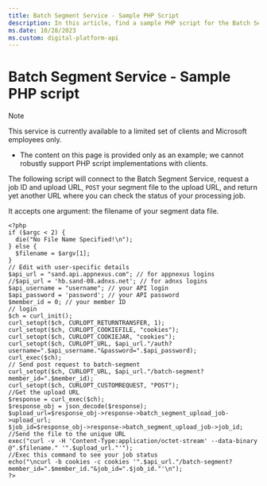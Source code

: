 ```yaml
---
title: Batch Segment Service - Sample PHP Script
description: In this article, find a sample PHP script for the Batch Segment Service.
ms.date: 10/28/2023
ms.custom: digital-platform-api
---
```


# Batch Segment Service - Sample PHP script

> [!NOTE]
> This service is currently available to a limited set of clients and Microsoft employees only.
> - The content on this page is provided only as an example; we cannot robustly support PHP script implementations with clients.

The following script will connect to the Batch Segment Service, request a job ID and upload URL, `POST` your segment file to the upload URL, and return yet another URL where you can check the status of your processing job.

It accepts one argument: the filename of your segment data file.

```
<?php
if ($argc < 2) {
  die("No File Name Specified!\n");
} else {
  $filename = $argv[1];
}
// Edit with user-specific details
$api_url = "sand.api.appnexus.com"; // for appnexus logins
//$api_url = 'hb.sand-08.adnxs.net'; // for adnxs logins
$api_username = "username"; // your API login
$api_password = 'password'; // your API password
$member_id = 0; // your member ID
// login
$ch = curl_init();
curl_setopt($ch, CURLOPT_RETURNTRANSFER, 1);
curl_setopt($ch, CURLOPT_COOKIEFILE, "cookies");
curl_setopt($ch, CURLOPT_COOKIEJAR, "cookies");
curl_setopt($ch, CURLOPT_URL, $api_url."/auth?username=".$api_username."&password=".$api_password);
curl_exec($ch);
// Send post request to batch-segment
curl_setopt($ch, CURLOPT_URL, $api_url."/batch-segment?member_id=".$member_id);
curl_setopt($ch, CURLOPT_CUSTOMREQUEST, "POST");
//Get the upload URL
$response = curl_exec($ch);
$response_obj = json_decode($response);
$upload_url=$response_obj->response->batch_segment_upload_job->upload_url;
$job_id=$response_obj->response->batch_segment_upload_job->job_id;
//Send the file to the unique URL
exec("curl -v -H 'Content-Type:application/octet-stream' --data-binary @".$filename." '".$upload_url."'");
//Exec this command to see your job status
echo("\ncurl -b cookies -c cookies '".$api_url."/batch-segment?member_id=".$member_id."&job_id=".$job_id."'\n");
?>
```
